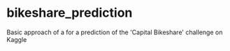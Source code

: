 # bikeshare_prediction
Basic approach of a for a prediction of the 'Capital Bikeshare' challenge on Kaggle
